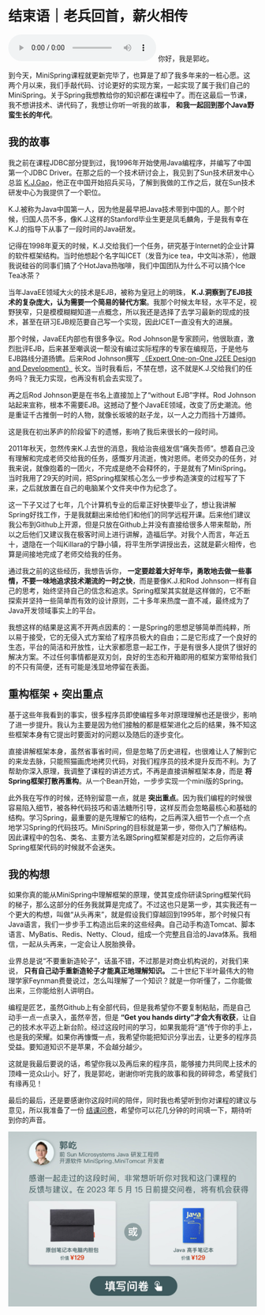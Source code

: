 # 结束语｜老兵回首，薪火相传
<audio src='./结束语｜老兵回首，薪火相传.mp3' controls></audio>
你好，我是郭屹。

到今天，MiniSpring课程就更新完毕了，也算是了却了我多年来的一桩心愿。这两个月以来，我们手敲代码、讨论更好的实现方案，一起实现了属于我们自己的MiniSpring。关于Spring我想教给你的知识都在课程中了。而在这最后一节课，我不想讲技术、讲代码了，我想让你听一听我的故事， **和我一起回到那个Java野蛮生长的年代**。

## 我的故事

我之前在课程JDBC部分提到过，我1996年开始使用Java编程序，并编写了中国第一个JDBC Driver。在那之后的一个技术研讨会上，我见到了Sun技术研发中心总监 [K.J.Gao](https://baike.baidu.com/item/%E9%AB%98%E5%85%8B%E5%AE%B6/6558145?fr=aladdin)，他正在中国开始招兵买马，了解到我做的工作之后，就在Sun技术研发中心为我提供了一个职位。

K.J.被称为Java中国第一人，因为他是最早把Java技术带到中国的人。那个时候，归国人员不多，像K.J.这样的Stanford毕业生更是凤毛麟角，于是我有幸在K.J.的指导下从事了一段时间的Java研发。

记得在1998年夏天的时候，K.J.交给我们一个任务，研究基于Internet的企业计算的软件框架结构。当时他想起个名字叫ICET（发音为ice tea，中文叫冰茶），他跟我说硅谷的同事们搞了个HotJava热咖啡，我们中国团队为什么不可以搞个Ice Tea冰茶？

当年JavaEE领域大火的技术是EJB，被称为皇冠上的明珠， **K.J.洞察到了EJB技术的复杂庞大，认为需要一个简易的替代方案**。我那个时候太年轻，水平不足，视野狭窄，只是模模糊糊知道一点概念，所以我还是选择了去学习最新的现成的技术，甚至在研习EJB规范要自己写一个实现，因此ICET一直没有大的进展。

那个时候，JavaEE内部也有很多争议。Rod Johnson是专家顾问，他很耿直，激烈批评EJB，后来甚至嘲讽说一帮没有编过实际程序的专家在编规范，于是他与EJB路线分道扬镳。后来Rod Johnson撰写 [《Expert One-on-One J2EE Design and Development》](https://www.doc88.com/p-0337699436298.html) 长文。当时我看后，不禁在想，这不就是K.J.交给我们的任务吗？我无力实现，也再没有机会去实现了。

再之后Rod Johnson更是在书名上直接加上了“without EJB”字样。Rod Johnson站起来宣称，根本不需要EJB。这撼动了整个JavaEE领域，改变了历史潮流。他是重证千古推倒一时的人物，就像长坂坡的赵子龙，以一人之力而挡十万雄师。

这是我在初出茅庐的阶段留下的遗憾，影响了我后来很长的一段时间。

2011年秋天，忽然传来K.J.去世的消息，我给治丧组发信“痛失吾师”。想着自己没有理解和完成老师交给我的任务，感慨岁月流逝，愧对恩师。老师交办的任务，对我来说，就像抱着的一团火，不完成是绝不会释怀的，于是就有了MiniSpring。当时我用了29天的时间，把Spring框架核心怎么一步步构造演变的过程写了下来，之后就放置在自己的电脑某个文件夹中作为纪念了。

这一下子又过了七年，几个计算机专业的后辈正好快要毕业了，想让我讲解Spring好找工作，于是我就翻出来给他们和他们的同学远程开课。后来他们建议我公布到Github上开源，但是只放在Github上并没有直接给很多人带来帮助，所以之后他们又建议我在极客时间上进行讲解，造福后学。对我个人而言，年近五十，退隐在一个叫Killara的宁静小镇，将平生所学讲授出去，这就是薪火相传，也算是间接地完成了老师交给我的任务。

通过我之前的这些经历，我想告诉你， **一定要趁着大好年华，勇敢地去做一些事情，不要一味地追求技术潮流的一时之快**，而是要像K.J.和Rod Johnson一样有自己的思考，始终坚持自己的信念和追求。Spring框架其实就是这样做的，它不断探索并坚持一些简单而有效的设计原则，二十多年来热度一直不减，最终成为了Java开发领域事实上的平台。

我想这样的结果是这离不开两点因素的：一是Spring的思想足够简单而纯粹，所以易于接受，它的无侵入式方案给了程序员极大的自由；二是它形成了一个良好的生态，平台的简洁和开放性，让大家都愿意一起工作，于是有很多人提供了很好的解决方案。不过任何事情都是双刃剑，良好的生态和开箱即用的框架方案带给我们的不只有简便，还有可能是浅显地停留在表面。

## 重构框架 \+ 突出重点

基于这些年我看到的事实，很多程序员即使编程多年对原理理解也还是很少，影响了进一步提升。我认为主要是因为他们接触的都是框架进化之后的结果，殊不知这些框架本身有它提出时要面对的问题以及随后的逐步变化。

直接讲解框架本身，虽然省事省时间，但是忽略了历史进程，也很难让人了解到它的来龙去脉，只能照猫画虎地拷贝代码，对我们程序员的技术提升反而不利。为了帮助你深入原理，我调整了课程的讲述方式，不再是直接讲解框架本身，而是 **将Spring框架打散再重构**。从一个Bean开始，一步步实现一个mini版的Spring。

此外我在写作的时候，还特别留意一点，就是 **突出重点**。因为我们编程的时候很容易陷入细节，被各种代码技巧和语法糖所引导，这样反而会忽略最核心和基础的结构。学习Spring，最重要的是先理解它的结构，之后再深入细节一个点一个点地学习Spring的代码技巧。MiniSpring的目标就是第一步，带你入门了解结构。因此课程中的包名、类名、主要方法名跟Spring框架都是对应的，之后你再读Spring框架代码的时候就不会迷失。

## 我的构想

如果你真的能从MiniSpring中理解框架的原理，使其变成你研读Spring框架代码的梯子，那么这部分的任务我就算是完成了。不过这也只是第一步，其实我还有一个更大的构想，叫做“从头再来”，就是假设我们穿越回到1995年，那个时候只有Java语言，我们一步步手工构造出后来的这些经典。自己动手构造Tomcat、脚本语言、MyBatis、Redis、Netty、Cloud，组成一个完整且自洽的Java体系。我相信，一起从头再来，一定会让人脱胎换骨。

业界总是说“不要重新造轮子”，话虽不错，不过那是对商业机构说的，对我们来说， **只有自己动手重新造轮子才能真正地理解知识。** 二十世纪下半叶最伟大的物理学家Feynman费曼说过，怎么叫理解了一个知识？就是一你听懂了，二你能做出来，三你能给别人讲明白。

编程是匠艺，虽然Github上有全部代码，但是我希望你不要复制粘贴，而是自己动手一点一点录入，虽然辛苦，但是 **“Get you hands dirty”才会大有收获**，让自己的技术水平迈上新台阶。经过这段时间的学习，如果我能将“道”传于你的手上，也是我的荣耀。如果你再慷慨一点，我希望你能把知识分享出去，让更多的程序员受益。要知道知识不是苹果，不会越分越少。

这就是我最后要说的话，希望你我以及再后来的程序员，能够接力共同爬上技术的顶峰一览众山小。好了，我是郭屹，谢谢你听完我的故事和我的碎碎念，希望我们有缘再见！

最后的最后，还是要感谢你这段时间的陪伴，同时我也希望听到你对课程的建议与意见，所以我准备了一份 [结课问卷](https://jinshuju.net/f/NzLleS)，希望你可以花几分钟的时间填一下，期待听到你的声音。

[![](images/653589/bdfea056d0e66645d37c4d908a89286c.jpg)](https://jinshuju.net/f/NzLleS)
